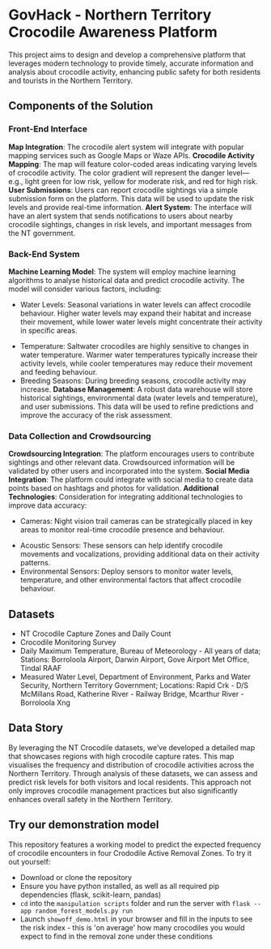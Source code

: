 # GovHack - Northern Territory Crocodile Awareness Platform

This project aims to design and develop a comprehensive platform that leverages modern technology to provide timely, accurate information and analysis about crocodile activity, enhancing public safety for both residents and tourists in the Northern Territory.

## Components of the Solution
### Front-End Interface
**Map Integration**: The crocodile alert system will integrate with popular mapping services such as Google Maps or Waze APIs.
**Crocodile Activity Mapping**: The map will feature color-coded areas indicating varying levels of crocodile activity. The color gradient will represent the danger level—e.g., light green for low risk, yellow for moderate risk, and red for high risk.
**User Submissions**: Users can report crocodile sightings via a simple submission form on the platform. This data will be used to update the risk levels and provide real-time information.
**Alert System**: The interface will have an alert system that sends notifications to users about nearby crocodile sightings, changes in risk levels, and important messages from the NT government.

### Back-End System
**Machine Learning Model**: The system will employ machine learning algorithms to analyse historical data and predict crocodile activity. The model will consider various factors, including:
 - Water Levels: Seasonal variations in water levels can affect crocodile behaviour. Higher water levels may expand their habitat and increase their movement, while lower water levels might concentrate their activity in specific areas.
 + Temperature: Saltwater crocodiles are highly sensitive to changes in water temperature. Warmer water temperatures typically increase their activity levels, while cooler temperatures may reduce their movement and feeding behaviour.
 + Breeding Seasons: During breeding seasons, crocodile activity may increase.
**Database Management**: A robust data warehouse will store historical sightings, environmental data (water levels and temperature), and user submissions. This data will be used to refine predictions and improve the accuracy of the risk assessment.

### Data Collection and Crowdsourcing
**Crowdsourcing Integration**: The platform encourages users to contribute sightings and other relevant data. Crowdsourced information will be validated by other users and incorporated into the system.
**Social Media Integration**: The platform could integrate with social media to create data points based on hashtags and photos for validation.
**Additional Technologies**: Consideration for integrating additional technologies to improve data accuracy:
 - Cameras: Night vision trail cameras can be strategically placed in key areas to monitor real-time crocodile presence and behaviour.
 + Acoustic Sensors: These sensors can help identify crocodile movements and vocalizations, providing additional data on their activity patterns.
 + Environmental Sensors: Deploy sensors to monitor water levels, temperature, and other environmental factors that affect crocodile behaviour.

## Datasets
- NT Crocodile Capture Zones and Daily Count
- Crocodile Monitoring Survey
- Daily Maximum Temperature, Bureau of Meteorology - All years of data; Stations: Borroloola Airport, Darwin Airport, Gove Airport Met Office, Tindal RAAF
- Measured Water Level, Department of Environment, Parks and Water Security, Northern Territory Government; Locations: Rapid Crk - D/S McMillans Road, Katherine River - Railway Bridge, Mcarthur River - Borroloola Xng

## Data Story
By leveraging the NT Crocodile datasets, we’ve developed a detailed map that showcases regions with high crocodile capture rates. This map visualises the frequency and distribution of crocodile activities across the Northern Territory. Through analysis of these datasets, we can assess and predict risk levels for both visitors and local residents. This approach not only improves crocodile management practices but also significantly enhances overall safety in the Northern Territory.

## Try our demonstration model
This repository features a working model to predict the expected frequency of crocodile encounters in four Crododile Active Removal Zones. To try it out yourself:
- Download or clone the repository
- Ensure you have python installed, as well as all required pip dependencies (flask, scikit-learn, pandas)
- `cd` into the `manipulation scripts` folder and run the server with `flask --app random_forest_models.py run`
- Launch `showoff_demo.html` in your browser and fill in the inputs to see the risk index - this is 'on average' how many crocodiles you would expect to find in the removal zone under these conditions










